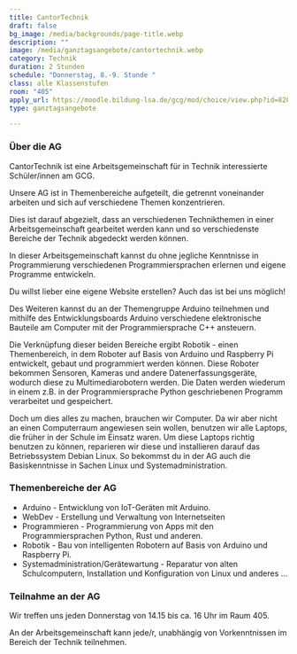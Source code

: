 ```yaml
---
title: CantorTechnik
draft: false
bg_image: /media/backgrounds/page-title.webp
description: ""
image: /media/ganztagsangebote/cantortechnik.webp
category: Technik
duration: 2 Stunden
schedule: "Donnerstag, 8.-9. Stunde "
class: alle Klassenstufen
room: "405"
apply_url: https://moodle.bildung-lsa.de/gcg/mod/choice/view.php?id=828
type: ganztagsangebote

---
```

### Über die AG

CantorTechnik ist eine Arbeitsgemeinschaft für in Technik interessierte Schüler/innen am GCG.

Unsere AG ist in Themenbereiche aufgeteilt, die getrennt voneinander arbeiten und sich auf verschiedene Themen konzentrieren.

Dies ist darauf abgezielt, dass an verschiedenen Technikthemen in einer Arbeitsgemeinschaft gearbeitet werden kann und so verschiedenste Bereiche der Technik abgedeckt werden können.

In dieser Arbeitsgemeinschaft kannst du ohne jegliche Kenntnisse in Programmierung verschiedenen Programmiersprachen erlernen und eigene Programme entwickeln.

Du willst lieber eine eigene Website erstellen? Auch das ist bei uns möglich!

Des Weiteren kannst du an der Themengruppe Arduino teilnehmen und mithilfe des Entwicklungsboards Arduino verschiedene elektronische Bauteile am Computer mit der Programmiersprache C++ ansteuern.

Die Verknüpfung dieser beiden Bereiche ergibt Robotik - einen Themenbereich, in dem Roboter auf Basis von Arduino und Raspberry Pi entwickelt, gebaut und programmiert werden können. Diese Roboter bekommen Sensoren, Kameras und andere Datenerfassungsgeräte, wodurch diese zu Multimediarobotern werden. Die Daten werden wiederum in einem z.B. in der Programmiersprache Python geschriebenen Programm verarbeitet und gespeichert.

Doch um dies alles zu machen, brauchen wir Computer. Da wir aber nicht an einen Computerraum angewiesen sein wollen, benutzen wir alle Laptops, die früher in der Schule im Einsatz waren. Um diese Laptops richtig benutzen zu können, reparieren wir diese und installieren darauf das Betriebssystem Debian Linux. So bekommst du in der AG auch die Basiskenntnisse in Sachen Linux und Systemadministration.

### Themenbereiche der AG

- Arduino - Entwicklung von IoT-Geräten mit Arduino.
- WebDev - Erstellung und Verwaltung von Internetseiten
- Programmieren - Programmierung von Apps mit den Programmiersprachen Python, Rust und anderen.
- Robotik - Bau von intelligenten Robotern auf Basis von Arduino und Raspberry Pi.
- Systemadministration/Gerätewartung - Reparatur von alten Schulcomputern, Installation und Konfiguration von Linux und anderes ...

### Teilnahme an der AG

Wir treffen uns jeden Donnerstag von 14.15 bis ca. 16 Uhr im Raum 405.

An der Arbeitsgemeinschaft kann jede/r, unabhängig von Vorkenntnissen im Bereich der Technik teilnehmen.
